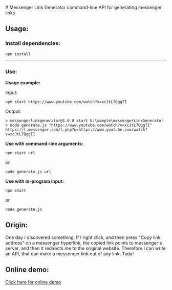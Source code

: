 
﻿# Messenger Link Generator
command-line API for generating messenger links
## Usage:

### Install dependencies:
```
npm install
```
---
### Use:

**Usage example:**

Input:

```
npm start https://www.youtube.com/watch?v=xcJtL7QggTI
```

Output:

```
> messengerlinkgenerator@1.0.0 start E:\xample\messengerLinkGenerator
> node generate.js "https://www.youtube.com/watch?v=xcJtL7QggTI"
https://l.messenger.com/l.php?u=https://www.youtube.com/watch?v=xcJtL7QggTI
```

**Use with command-line arguments:**

```
npm start url
```
or
```
node generate.js url
```

**Use with in-program input:**
```
npm start
```
or
```
node generate.js
```
## Origin:
One day I discovered something. If I right click, and then press "Copy link address" on a messenger hyperlink, the copied link points to messenger's server, and then it redirects me to the original website. Therefore I can write an API, that can make a messenger link out of any link. Tada!
## Online demo:
[Click here for online demo](https://replit.com/@PiciAkk/messengerLinkGenerator)
